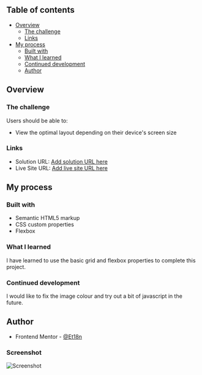
## Table of contents

- [Overview](#overview)
  - [The challenge](#the-challenge)
  - [Links](#links)
- [My process](#my-process)
  - [Built with](#built-with)
  - [What I learned](#what-i-learned)
  - [Continued development](#continued-development)
  - [Author](#author)



## Overview

### The challenge

Users should be able to:

- View the optimal layout depending on their device's screen size


### Links

- Solution URL: [Add solution URL here]()
- Live Site URL: [Add live site URL here]()

## My process

### Built with

- Semantic HTML5 markup
- CSS custom properties
- Flexbox

### What I learned

I have learned to use the basic grid and flexbox properties to complete this project.

### Continued development

I would like to fix the image colour and try out a bit of javascript in the future.

## Author
- Frontend Mentor - [@Et18n](https://www.frontendmentor.io/profile/Et18n)


### Screenshot
![Screenshot](./images/screenshot.png)
